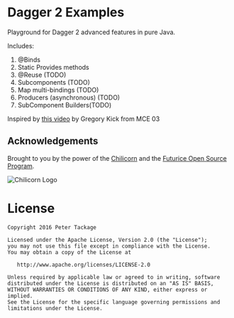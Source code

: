 Dagger 2 Examples
=================

Playground for Dagger 2 advanced features in pure Java.

Includes:

1. @Binds
2. Static Provides methods
3. @Reuse (TODO)
4. Subcomponents (TODO)
5. Map multi-bindings (TODO)
6. Producers (asynchronous) (TODO)
7. SubComponent Builders(TODO)

Inspired by [this video](https://www.youtube.com/watch?v=iwjXqRlEevg) by Gregory Kick from MCE 03

Acknowledgements
----------------

Brought to you by the power of the [Chilicorn](http://spiceprogram.org/chilicorn-history/) and the [Futurice Open Source Program](http://spiceprogram.org/).

![Chilicorn Logo](https://raw.githubusercontent.com/futurice/spiceprogram/gh-pages/assets/img/logo/chilicorn_no_text-256.png)

License
=======

    Copyright 2016 Peter Tackage

    Licensed under the Apache License, Version 2.0 (the "License");
    you may not use this file except in compliance with the License.
    You may obtain a copy of the License at

       http://www.apache.org/licenses/LICENSE-2.0

    Unless required by applicable law or agreed to in writing, software
    distributed under the License is distributed on an "AS IS" BASIS,
    WITHOUT WARRANTIES OR CONDITIONS OF ANY KIND, either express or implied.
    See the License for the specific language governing permissions and
    limitations under the License.
